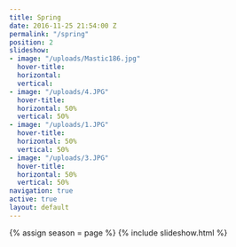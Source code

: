 ```yaml
---
title: Spring
date: 2016-11-25 21:54:00 Z
permalink: "/spring"
position: 2
slideshow:
- image: "/uploads/Mastic186.jpg"
  hover-title: 
  horizontal: 
  vertical: 
- image: "/uploads/4.JPG"
  hover-title: 
  horizontal: 50%
  vertical: 50%
- image: "/uploads/1.JPG"
  hover-title: 
  horizontal: 50%
  vertical: 50%
- image: "/uploads/3.JPG"
  hover-title: 
  horizontal: 50%
  vertical: 50%
navigation: true
active: true
layout: default
---
```


{% assign season = page %}
{% include slideshow.html %}